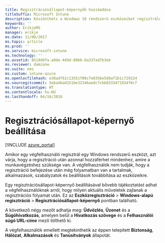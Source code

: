 ```yaml
---
title: Regisztrációsállapot-képernyők hozzáadása
titleSuffix: Microsoft Intune
description: Köszöntheti a Windows 10 rendszerű eszközeiket regisztráló felhasználókat.
keywords: ''
author: ErikjeMS
manager: erikje
ms.date: 11/08/2017
ms.topic: article
ms.prod: ''
ms.service: microsoft-intune
ms.technology: ''
ms.assetid: 8518d8fa-a0de-449d-89b6-8a33fad7b3eb
ms.reviewer: damionw
ms.suite: ems
ms.custom: intune-azure
ms.openlocfilehash: e38adf62c13551f00c7e0356e5d8af1b1c729324
ms.sourcegitcommit: 5eba4bad151be32346aedc7cbb0333d71934f8cf
ms.translationtype: HT
ms.contentlocale: hu-HU
ms.lasthandoff: 04/16/2018
---
```

# <a name="set-up-an-enrollment-status-screen"></a>Regisztrációsállapot-képernyő beállítása

[!INCLUDE [azure_portal](./includes/azure_portal.md)]

Amikor egy végfelhasználó regisztrál egy Windows rendszerű eszközt, azt várja, hogy a regisztráció után azonnal hozzáférhet mindenhez, amire a munkavégzéshez szüksége van. A végfelhasználók nem tudják, hogy a regisztráció befejezése után még folyamatban van a tartalmak, alkalmazások, szabályzatok és beállítások továbbítása az eszközeikre.

Egy regisztrációsállapot-képernyő beállításával bővebb tájékoztatást adhat a végfelhasználóknak arról, hogy milyen aktuális műveletek zajlanak a regisztrációs folyamat után. Ez az **Eszközregisztráció** > **Windows-alapú regisztráció** > **Regisztrációsállapot-képernyő** pontban található.

A következő négy mezőt adhatja meg: **Üdvözlés**, **Üzenet** és a **Súgóhivatkozás**, amelyen belül a **Hivatkozás szövege** és a **Felhasználói súgó URL-címe** mező tölthető ki.

A végfelhasználók emellett megtekinthetik az éppen telepített **Biztonság**, **Hálózat**, **Alkalmazások** és **Tanúsítványok** állapotát.
